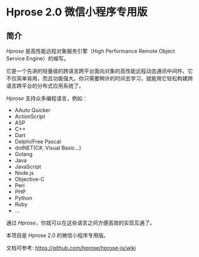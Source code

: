 # Hprose 2.0 微信小程序专用版

## 简介
 
 *Hprose* 是高性能远程对象服务引擎（High Performance Remote Object Service Engine）的缩写。
 
 它是一个先进的轻量级的跨语言跨平台面向对象的高性能远程动态通讯中间件。它不仅简单易用，而且功能强大。你只需要稍许的时间去学习，就能用它轻松构建跨语言跨平台的分布式应用系统了。
 
 *Hprose* 支持众多编程语言，例如：
 
 * AAuto Quicker
 * ActionScript
 * ASP
 * C++
 * Dart
 * Delphi/Free Pascal
 * dotNET(C#, Visual Basic...)
 * Golang
 * Java
 * JavaScript
 * Node.js
 * Objective-C
 * Perl
 * PHP
 * Python
 * Ruby
 * ...
 
 通过 *Hprose*，你就可以在这些语言之间方便高效的实现互通了。
 
 本项目是 Hprose 2.0 的微信小程序专用版。
 
 文档可参考: https://github.com/hprose/hprose-js/wiki